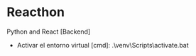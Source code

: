 # Reacthon
Python and React [Backend]
* Activar el entorno virtual [cmd]: .\venv\Scripts\activate.bat
